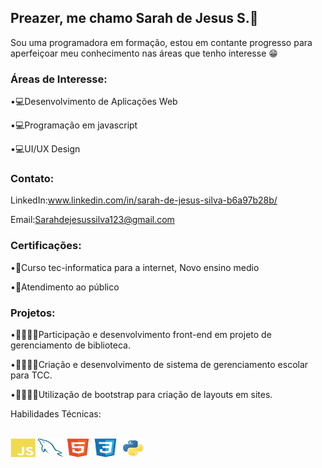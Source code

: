 
## Preazer, me chamo Sarah de Jesus S.🤝

Sou uma programadora em formação, estou em contante progresso para aperfeiçoar meu conhecimento nas áreas que tenho interesse 😁

### Áreas de Interesse:

•💻Desenvolvimento de Aplicações Web

•💻Programação em javascript

•💻UI/UX Design


### Contato:

LinkedIn:www.linkedin.com/in/sarah-de-jesus-silva-b6a97b28b/

Email:Sarahdejesussilva123@gmail.com

### Certificações:

•📝Curso tec-informatica para a internet, Novo ensino medio

•📝Atendimento ao público

### Projetos:

•🫱🏼‍🫲🏾Participação e desenvolvimento front-end em projeto de gerenciamento de biblioteca.

•🫱🏼‍🫲🏾Criação e desenvolvimento de sistema de gerenciamento escolar para TCC.

•🫱🏼‍🫲🏾Utilização de bootstrap para criação de layouts em sites.


Habilidades Técnicas:
<div style="display: inline_block"><br>
  <img align="center" alt="Rafa-Js" height="30" width="40" src="https://raw.githubusercontent.com/devicons/devicon/master/icons/javascript/javascript-plain.svg">
  <img align="center" alt="Rafa-React" height="30" width="40" src="https://raw.githubusercontent.com/devicons/devicon/master/icons/mysql/mysql-original.svg">
  <img align="center" alt="Rafa-HTML" height="30" width="40" src="https://raw.githubusercontent.com/devicons/devicon/master/icons/html5/html5-original.svg">
  <img align="center" alt="Rafa-CSS" height="30" width="40" src="https://raw.githubusercontent.com/devicons/devicon/master/icons/css3/css3-original.svg">
  <img align="center" alt="Rafa-Python" height="30" width="40" src="https://raw.githubusercontent.com/devicons/devicon/master/icons/python/python-original.svg">
</div>
